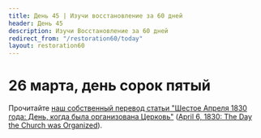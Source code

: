 ```yaml
---
title: Дeнь 45 | Изучи восстановление за 60 дней
header: День 45
description: Изучи Восстановление за 60 дней
redirect_from: "/restoration60/today"
layout: restoration60
---
```


# 26 марта, день сорок пятый

Прочитайте [наш собственный перевод статьи "Шестое Апреля 1830 года: День, когда была организована Церковь"](/restoration60/articles/organized) ([April 6, 1830: The Day the Church was Organized](https://www.churchofjesuschrist.org/study/ensign/1971/01/april-6-1830-the-day-the-church-was-organized?lang=eng)).